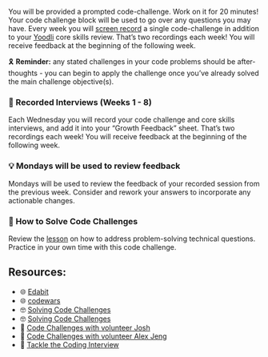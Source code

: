 You will be provided a prompted code-challenge. Work on it for 20 minutes! Your code challenge block will be used to go over any questions you may have.  Every week you will [screen record](https://docs.google.com/document/d/1LWUXCqAlOBhyhp5Mg5bkB-78O64tPztU5miDOMQ_unM/edit?usp=sharing) a single code-challenge in addition to your [Yoodli](https://yoodli.ai/) core skills review. That’s two recordings each week! You will receive feedback at the beginning of the following week.

🎗️ **Reminder:** any stated challenges in your code problems should be after-thoughts - you can begin to apply the challenge once you’ve already solved the main challenge objective(s).

### 🎦 Recorded Interviews (Weeks 1 - 8)
Each Wednesday you will record your code challenge and core skills interviews, and add it into your “Growth Feedback” sheet. That’s two recordings each week! You will receive feedback at the beginning of the following week.

### 💡 Mondays will be used to review feedback
Mondays will be used to review the feedback of your recorded session from the previous week. Consider and rework your answers to incorporate any actionable changes. 

### 🧠 How to Solve Code Challenges
Review the [lesson](https://github.com/Techtonica/curriculum/blob/main/solving-coding-challenges/solving-coding-challenges.md) on how to address problem-solving technical questions. Practice in your own time with this code challenge.

## Resources:
- 🌐 [Edabit](https://edabit.com/challenges)
- 🌐 [codewars](https://www.codewars.com/)
- 🤓 [Solving Code Challenges](https://github.com/Techtonica/curriculum/blob/main/solving-coding-challenges/solving-coding-challenges.md)
- 🤓 [Solving Code Challenges](https://github.com/Techtonica/curriculum/blob/main/solving-coding-challenges/solving-coding-challenges.md)
- 🎦 [Code Challenges with volunteer Josh](https://www.dropbox.com/s/melhqq8j1gwvl1z/video1849801289.mp4?dl=0)
- 🎦 [Code Challenges with volunteer Alex Jeng](https://www.dropbox.com/s/se02tu2yabmfks8/video1691407495.mp4?dl=0)
- 🎦 [Tackle the Coding Interview](https://www.dropbox.com/s/nb34vrf0tb99goi/video1554065253.mp4?dl=0)

